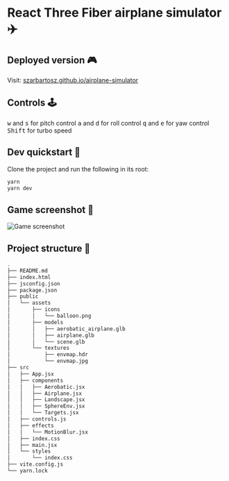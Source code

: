 # React Three Fiber airplane simulator :airplane:

## Deployed version :video_game:

Visit: [szarbartosz.github.io/airplane-simulator](https://szarbartosz.github.io/airplane-simulator/)

## Controls :joystick:

<kbd>w</kbd> and <kbd>s</kbd> for pitch control
<kbd>a</kbd> and <kbd>d</kbd> for roll control
<kbd>q</kbd> and <kbd>e</kbd> for yaw control
<kbd>Shift</kbd> for turbo speed

## Dev quickstart :rocket:

Clone the project and run the following in its root:

```bash
yarn
yarn dev
```

## Game screenshot :high_brightness:

![Game screenshot](public/assets/images/game_showcase.png)

## Project structure :deciduous_tree:

```bash
.
├── README.md
├── index.html
├── jsconfig.json
├── package.json
├── public
│   └── assets
│       ├── icons
│       │   └── balloon.png
│       ├── models
│       │   ├── aerobatic_airplane.glb
│       │   ├── airplane.glb
│       │   └── scene.glb
│       └── textures
│           ├── envmap.hdr
│           └── envmap.jpg
├── src
│   ├── App.jsx
│   ├── components
│   │   ├── Aerobatic.jsx
│   │   ├── Airplane.jsx
│   │   ├── Landscape.jsx
│   │   ├── SphereEnv.jsx
│   │   └── Targets.jsx
│   ├── controls.js
│   ├── effects
│   │   └── MotionBlur.jsx
│   ├── index.css
│   ├── main.jsx
│   └── styles
│       └── index.css
├── vite.config.js
└── yarn.lock
```
